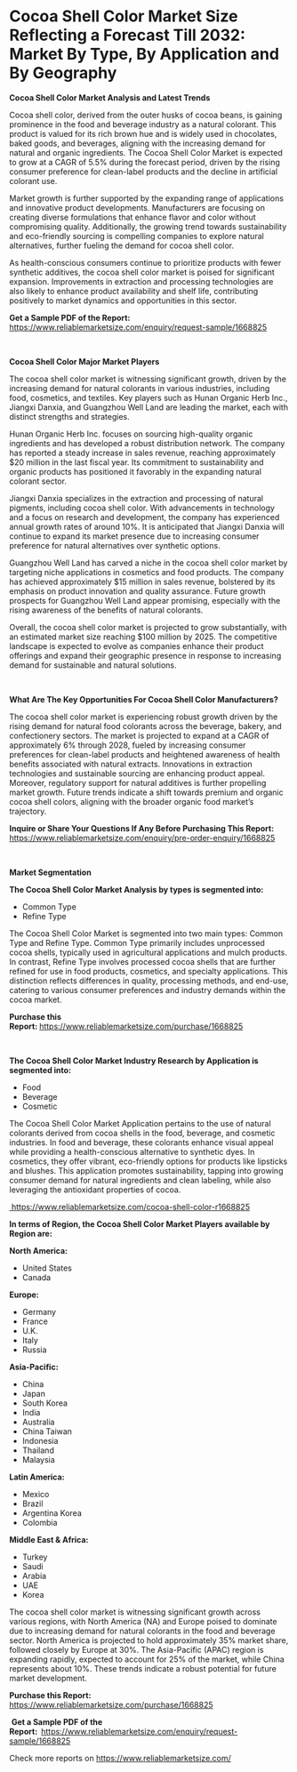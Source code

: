<p><h1>Cocoa Shell Color Market Size Reflecting a Forecast Till 2032: Market By Type, By Application and By Geography</h1></p><p><strong>Cocoa Shell Color Market Analysis and Latest Trends</strong></p>
<p><p>Cocoa shell color, derived from the outer husks of cocoa beans, is gaining prominence in the food and beverage industry as a natural colorant. This product is valued for its rich brown hue and is widely used in chocolates, baked goods, and beverages, aligning with the increasing demand for natural and organic ingredients. The Cocoa Shell Color Market is expected to grow at a CAGR of 5.5% during the forecast period, driven by the rising consumer preference for clean-label products and the decline in artificial colorant use.</p><p>Market growth is further supported by the expanding range of applications and innovative product developments. Manufacturers are focusing on creating diverse formulations that enhance flavor and color without compromising quality. Additionally, the growing trend towards sustainability and eco-friendly sourcing is compelling companies to explore natural alternatives, further fueling the demand for cocoa shell color. </p><p>As health-conscious consumers continue to prioritize products with fewer synthetic additives, the cocoa shell color market is poised for significant expansion. Improvements in extraction and processing technologies are also likely to enhance product availability and shelf life, contributing positively to market dynamics and opportunities in this sector.</p></p>
<p><strong>Get a Sample PDF of the Report:&nbsp;</strong> <a href="https://www.reliablemarketsize.com/enquiry/request-sample/1668825?utm_campaign=3016&utm_medium=2&utm_source=Github&utm_content=ia&utm_term=01042025&utm_id=cocoa-shell-color">https://www.reliablemarketsize.com/enquiry/request-sample/1668825</a></p>
<p>&nbsp;</p>
<p><strong>Cocoa Shell Color Major Market Players</strong></p>
<p><p>The cocoa shell color market is witnessing significant growth, driven by the increasing demand for natural colorants in various industries, including food, cosmetics, and textiles. Key players such as Hunan Organic Herb Inc., Jiangxi Danxia, and Guangzhou Well Land are leading the market, each with distinct strengths and strategies.</p><p>Hunan Organic Herb Inc. focuses on sourcing high-quality organic ingredients and has developed a robust distribution network. The company has reported a steady increase in sales revenue, reaching approximately $20 million in the last fiscal year. Its commitment to sustainability and organic products has positioned it favorably in the expanding natural colorant sector.</p><p>Jiangxi Danxia specializes in the extraction and processing of natural pigments, including cocoa shell color. With advancements in technology and a focus on research and development, the company has experienced annual growth rates of around 10%. It is anticipated that Jiangxi Danxia will continue to expand its market presence due to increasing consumer preference for natural alternatives over synthetic options.</p><p>Guangzhou Well Land has carved a niche in the cocoa shell color market by targeting niche applications in cosmetics and food products. The company has achieved approximately $15 million in sales revenue, bolstered by its emphasis on product innovation and quality assurance. Future growth prospects for Guangzhou Well Land appear promising, especially with the rising awareness of the benefits of natural colorants.</p><p>Overall, the cocoa shell color market is projected to grow substantially, with an estimated market size reaching $100 million by 2025. The competitive landscape is expected to evolve as companies enhance their product offerings and expand their geographic presence in response to increasing demand for sustainable and natural solutions.</p></p>
<p>&nbsp;</p>
<p><strong>What Are The Key Opportunities For Cocoa Shell Color Manufacturers?</strong></p>
<p><p>The cocoa shell color market is experiencing robust growth driven by the rising demand for natural food colorants across the beverage, bakery, and confectionery sectors. The market is projected to expand at a CAGR of approximately 6% through 2028, fueled by increasing consumer preferences for clean-label products and heightened awareness of health benefits associated with natural extracts. Innovations in extraction technologies and sustainable sourcing are enhancing product appeal. Moreover, regulatory support for natural additives is further propelling market growth. Future trends indicate a shift towards premium and organic cocoa shell colors, aligning with the broader organic food market’s trajectory.</p></p>
<p><strong>Inquire or Share Your Questions If Any Before Purchasing This Report:</strong> <a href="https://www.reliablemarketsize.com/enquiry/pre-order-enquiry/1668825?utm_campaign=3016&utm_medium=2&utm_source=Github&utm_content=ia&utm_term=01042025&utm_id=cocoa-shell-color">https://www.reliablemarketsize.com/enquiry/pre-order-enquiry/1668825</a></p>
<p>&nbsp;</p>
<p><strong>Market Segmentation</strong></p>
<p><strong>The Cocoa Shell Color Market Analysis by types is segmented into:</strong></p>
<p><ul><li>Common Type</li><li>Refine Type</li></ul></p>
<p><p>The Cocoa Shell Color Market is segmented into two main types: Common Type and Refine Type. Common Type primarily includes unprocessed cocoa shells, typically used in agricultural applications and mulch products. In contrast, Refine Type involves processed cocoa shells that are further refined for use in food products, cosmetics, and specialty applications. This distinction reflects differences in quality, processing methods, and end-use, catering to various consumer preferences and industry demands within the cocoa market.</p></p>
<p><strong>Purchase this Report:&nbsp;</strong><a href="https://www.reliablemarketsize.com/purchase/1668825?utm_campaign=3016&utm_medium=2&utm_source=Github&utm_content=ia&utm_term=01042025&utm_id=cocoa-shell-color">https://www.reliablemarketsize.com/purchase/1668825</a></p>
<p>&nbsp;</p>
<p><strong>The Cocoa Shell Color Market Industry Research by Application is segmented into:</strong></p>
<p><ul><li>Food</li><li>Beverage</li><li>Cosmetic</li></ul></p>
<p><p>The Cocoa Shell Color Market Application pertains to the use of natural colorants derived from cocoa shells in the food, beverage, and cosmetic industries. In food and beverage, these colorants enhance visual appeal while providing a health-conscious alternative to synthetic dyes. In cosmetics, they offer vibrant, eco-friendly options for products like lipsticks and blushes. This application promotes sustainability, tapping into growing consumer demand for natural ingredients and clean labeling, while also leveraging the antioxidant properties of cocoa.</p></p>
<p><a href="https://www.reliablemarketsize.com/cocoa-shell-color-r1668825?utm_campaign=3016&utm_medium=2&utm_source=Github&utm_content=ia&utm_term=01042025&utm_id=cocoa-shell-color">&nbsp;https://www.reliablemarketsize.com/cocoa-shell-color-r1668825</a></p>
<p><strong>In terms of Region, the Cocoa Shell Color Market Players available by Region are:</strong></p>
<p>
    <p> <strong> North America: </strong>
        <ul>
            <li>United States</li>
            <li>Canada</li>
        </ul>
        </p> 
    <p> <strong> Europe: </strong>
        <ul>
            <li>Germany</li>
            <li>France</li>
            <li>U.K.</li>
            <li>Italy</li>
            <li>Russia</li>
        </ul>
        </p> 
    <p> <strong> Asia-Pacific: </strong>
        <ul>
            <li>China</li>
            <li>Japan</li>
            <li>South Korea</li>
            <li>India</li>
            <li>Australia</li>
            <li>China Taiwan</li>
            <li>Indonesia</li>
            <li>Thailand</li>
            <li>Malaysia</li>
        </ul>
        </p> 
    <p> <strong> Latin America: </strong>
        <ul>
            <li>Mexico</li>
            <li>Brazil</li>
            <li>Argentina Korea</li>
            <li>Colombia</li>
        </ul>
        </p> 
    <p> <strong> Middle East & Africa: </strong>
        <ul>
            <li>Turkey</li>
            <li>Saudi</li>
            <li>Arabia</li>
            <li>UAE</li>
            <li>Korea</li>
        </ul>
    </p>
    </p>
<p><p>The cocoa shell color market is witnessing significant growth across various regions, with North America (NA) and Europe poised to dominate due to increasing demand for natural colorants in the food and beverage sector. North America is projected to hold approximately 35% market share, followed closely by Europe at 30%. The Asia-Pacific (APAC) region is expanding rapidly, expected to account for 25% of the market, while China represents about 10%. These trends indicate a robust potential for future market development.</p></p>
<p><strong>Purchase this Report: </strong><a href="https://www.reliablemarketsize.com/purchase/1668825?utm_campaign=3016&utm_medium=2&utm_source=Github&utm_content=ia&utm_term=01042025&utm_id=cocoa-shell-color">https://www.reliablemarketsize.com/purchase/1668825</a></p>
<p>&nbsp;<strong>Get a Sample PDF of the Report:&nbsp;&nbsp;</strong><a href="https://www.reliablemarketsize.com/enquiry/request-sample/1668825?utm_campaign=3016&utm_medium=2&utm_source=Github&utm_content=ia&utm_term=01042025&utm_id=cocoa-shell-color">https://www.reliablemarketsize.com/enquiry/request-sample/1668825</a></p>
<p><strong></strong></p>
<p>Check more reports on <a href="https://www.reliablemarketsize.com/?utm_campaign=3016&utm_medium=2&utm_source=Github&utm_content=ia&utm_term=01042025&utm_id=cocoa-shell-color">https://www.reliablemarketsize.com/</a></p>